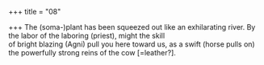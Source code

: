 +++
title = "08"

+++
The (soma-)plant has been squeezed out like an exhilarating river. By  the labor of the laboring (priest), might the skill  
of bright blazing (Agni) pull you here toward us, as a swift (horse pulls  on) the powerfully strong reins of the cow [=leather?].  